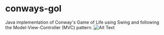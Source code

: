 # conways-gol
Java implementation of Conway's Game of Life using Swing and following the Model-View-Controller (MVC) pattern.
![Alt Text](https://gyazo.com/2beca6de37b5fe2247e6971ff046f907.gif)
